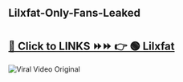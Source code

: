 
 ## Lilxfat-Only-Fans-Leaked

# <h2><a href="https://clipsfans.com/Lilxfat&ref=git">🔗 Click to LINKS ⏩⏩ 👉 🟢 Lilxfat </a></h2>

<a href="https://clipsfans.com/Lilxfat&ref=git" rel="nofollow" data-target="animated-image.originalLink"><img src="https://i.ibb.co.com/xMMVF88/686577567.gif" alt="Viral Video Original" style="max-width: 100%; display: inline-block;" data-target="animated-image.originalImage"></a>
